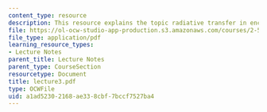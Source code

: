 ```yaml
---
content_type: resource
description: This resource explains the topic radiative transfer in enclosures.
file: https://ol-ocw-studio-app-production.s3.amazonaws.com/courses/2-58j-radiative-transfer-spring-2006/a1ad52302168ae338cbf7bccf7527ba4_lecture3.pdf
file_type: application/pdf
learning_resource_types:
- Lecture Notes
parent_title: Lecture Notes
parent_type: CourseSection
resourcetype: Document
title: lecture3.pdf
type: OCWFile
uid: a1ad5230-2168-ae33-8cbf-7bccf7527ba4
---
```

